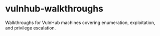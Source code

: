 # vulnhub-walkthroughs
Walkthroughs for VulnHub machines covering enumeration, exploitation, and privilege escalation. 
